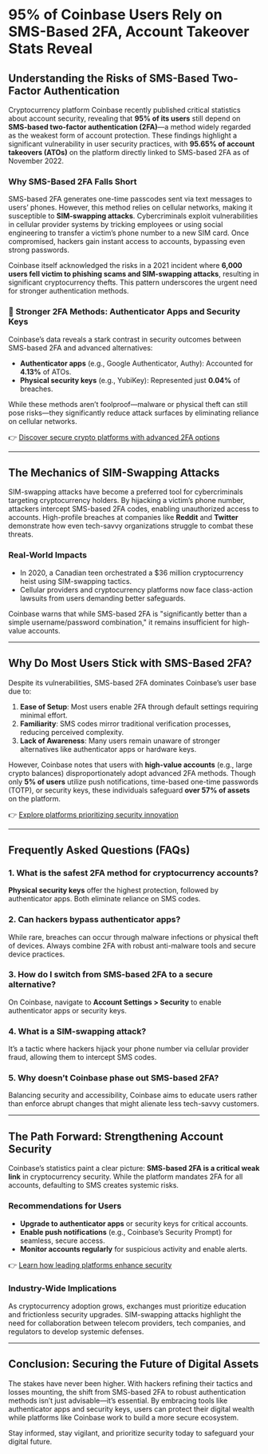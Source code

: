 # 95% of Coinbase Users Rely on SMS-Based 2FA, Account Takeover Stats Reveal  

## Understanding the Risks of SMS-Based Two-Factor Authentication  

Cryptocurrency platform Coinbase recently published critical statistics about account security, revealing that **95% of its users** still depend on **SMS-based two-factor authentication (2FA)**—a method widely regarded as the weakest form of account protection. These findings highlight a significant vulnerability in user security practices, with **95.65% of account takeovers (ATOs)** on the platform directly linked to SMS-based 2FA as of November 2022.  

### Why SMS-Based 2FA Falls Short  

SMS-based 2FA generates one-time passcodes sent via text messages to users’ phones. However, this method relies on cellular networks, making it susceptible to **SIM-swapping attacks**. Cybercriminals exploit vulnerabilities in cellular provider systems by tricking employees or using social engineering to transfer a victim’s phone number to a new SIM card. Once compromised, hackers gain instant access to accounts, bypassing even strong passwords.  

Coinbase itself acknowledged the risks in a 2021 incident where **6,000 users fell victim to phishing scams and SIM-swapping attacks**, resulting in significant cryptocurrency thefts. This pattern underscores the urgent need for stronger authentication methods.  

### 🔑 Stronger 2FA Methods: Authenticator Apps and Security Keys  

Coinbase’s data reveals a stark contrast in security outcomes between SMS-based 2FA and advanced alternatives:  
- **Authenticator apps** (e.g., Google Authenticator, Authy): Accounted for **4.13%** of ATOs.  
- **Physical security keys** (e.g., YubiKey): Represented just **0.04%** of breaches.  

While these methods aren’t foolproof—malware or physical theft can still pose risks—they significantly reduce attack surfaces by eliminating reliance on cellular networks.  

👉 [Discover secure crypto platforms with advanced 2FA options](https://bit.ly/okx-bonus)  

---

## The Mechanics of SIM-Swapping Attacks  

SIM-swapping attacks have become a preferred tool for cybercriminals targeting cryptocurrency holders. By hijacking a victim’s phone number, attackers intercept SMS-based 2FA codes, enabling unauthorized access to accounts. High-profile breaches at companies like **Reddit** and **Twitter** demonstrate how even tech-savvy organizations struggle to combat these threats.  

### Real-World Impacts  
- In 2020, a Canadian teen orchestrated a $36 million cryptocurrency heist using SIM-swapping tactics.  
- Cellular providers and cryptocurrency platforms now face class-action lawsuits from users demanding better safeguards.  

Coinbase warns that while SMS-based 2FA is "significantly better than a simple username/password combination," it remains insufficient for high-value accounts.  

---

## Why Do Most Users Stick with SMS-Based 2FA?  

Despite its vulnerabilities, SMS-based 2FA dominates Coinbase’s user base due to:  
1. **Ease of Setup**: Most users enable 2FA through default settings requiring minimal effort.  
2. **Familiarity**: SMS codes mirror traditional verification processes, reducing perceived complexity.  
3. **Lack of Awareness**: Many users remain unaware of stronger alternatives like authenticator apps or hardware keys.  

However, Coinbase notes that users with **high-value accounts** (e.g., large crypto balances) disproportionately adopt advanced 2FA methods. Though only **5% of users** utilize push notifications, time-based one-time passwords (TOTP), or security keys, these individuals safeguard **over 57% of assets** on the platform.  

👉 [Explore platforms prioritizing security innovation](https://bit.ly/okx-bonus)  

---

## Frequently Asked Questions (FAQs)  

### 1. **What is the safest 2FA method for cryptocurrency accounts?**  
**Physical security keys** offer the highest protection, followed by authenticator apps. Both eliminate reliance on SMS codes.  

### 2. **Can hackers bypass authenticator apps?**  
While rare, breaches can occur through malware infections or physical theft of devices. Always combine 2FA with robust anti-malware tools and secure device practices.  

### 3. **How do I switch from SMS-based 2FA to a secure alternative?**  
On Coinbase, navigate to **Account Settings > Security** to enable authenticator apps or security keys.  

### 4. **What is a SIM-swapping attack?**  
It’s a tactic where hackers hijack your phone number via cellular provider fraud, allowing them to intercept SMS codes.  

### 5. **Why doesn’t Coinbase phase out SMS-based 2FA?**  
Balancing security and accessibility, Coinbase aims to educate users rather than enforce abrupt changes that might alienate less tech-savvy customers.  

---

## The Path Forward: Strengthening Account Security  

Coinbase’s statistics paint a clear picture: **SMS-based 2FA is a critical weak link** in cryptocurrency security. While the platform mandates 2FA for all accounts, defaulting to SMS creates systemic risks.  

### Recommendations for Users  
- **Upgrade to authenticator apps** or security keys for critical accounts.  
- **Enable push notifications** (e.g., Coinbase’s Security Prompt) for seamless, secure access.  
- **Monitor accounts regularly** for suspicious activity and enable alerts.  

👉 [Learn how leading platforms enhance security](https://bit.ly/okx-bonus)  

### Industry-Wide Implications  
As cryptocurrency adoption grows, exchanges must prioritize education and frictionless security upgrades. SIM-swapping attacks highlight the need for collaboration between telecom providers, tech companies, and regulators to develop systemic defenses.  

---

## Conclusion: Securing the Future of Digital Assets  

The stakes have never been higher. With hackers refining their tactics and losses mounting, the shift from SMS-based 2FA to robust authentication methods isn’t just advisable—it’s essential. By embracing tools like authenticator apps and security keys, users can protect their digital wealth while platforms like Coinbase work to build a more secure ecosystem.  

Stay informed, stay vigilant, and prioritize security today to safeguard your digital future.